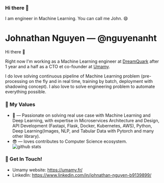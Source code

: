 ### Hi there 👋
I am engineer in Machine Learning. You can call me John. 😄


# Johnathan Nguyen &mdash; @nguyenanht

Hi there 👋

Right now I'm working as a Machine Learning engineer at [DreamQuark](https://www.dreamquark.com/) after 1 year and a half as a CTO et co-founder at [Umamy](https://umamy.fr).

I do love solving continuous pipeline of Machine Learning problem (pre-processing on the fly and in real time, training by batch, deployment with shadowing concept).  I also love to solve engineering problem to automate everything possible.

### 🌱 My Values
- 🤔 &mdash; Passionate on solving real use case with Machine Learning and Deep Learning, with expertise in Microservices Architecture and Design, API Development (Fastapi, Flask, Docker, Kubernetes, AWS), Python, Deep Learning(Images, NLP, and Tabular Data with Pytorch and many other library). <br> 
- 😎 &mdash; loves contributes to Computer Science ecosystem. <br> ![github stats](https://github-readme-stats.vercel.app/api?username=nguyenanht&show_icons=true)

### 📮 Get In Touch!
- Umamy website: https://umamy.fr/
- LinkedIn: https://www.linkedin.com/in/johnathan-nguyen-b9139899/

